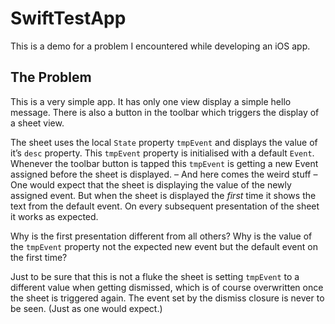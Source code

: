# SwiftTestApp

This is a demo for a problem I encountered while developing an iOS app. 

## The Problem

This is a very simple app. It has only one view display a simple hello message. There is also
a button in the toolbar which triggers the display of a sheet view. 

The sheet uses the local `State` property `tmpEvent` and displays the value of it’s `desc` 
property. This `tmpEvent` property is initialised with a default `Event`. Whenever the toolbar 
button is tapped this `tmpEvent` is getting a new Event assigned before the sheet is 
displayed. – And here comes the weird stuff – One would expect that the sheet is displaying 
the value of the newly assigned event. But when the sheet is displayed the _first_ time it 
shows the text from the default event. On every subsequent presentation of the sheet it 
works as expected.

Why is the first presentation different from all others? Why is the value of the `tmpEvent` 
property not the expected new event but the default event on the first time?

Just to be sure that this is not a fluke the sheet is setting `tmpEvent` to a different value 
when getting dismissed, which is of course overwritten once the sheet is triggered again. 
The event set by the dismiss closure is never to be seen. (Just as one would expect.)
